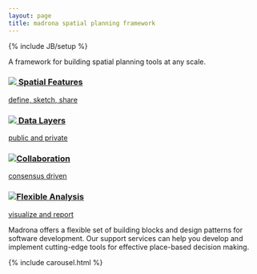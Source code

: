 ```yaml
---
layout: page
title: madrona spatial planning framework
---
```

{% include JB/setup %}

<div class="row">
  <div class="span6">
    <div class="row">
      <div class="span6">
        <p>A framework for building spatial planning tools at any scale.</p>
      </div>
    </div>
    <div class="bugs feature">
      <div class="row">
        <div class="span3">
          <a href="{{ BASE_PATH }}/technology/#Spatial-Features">
            <div class="bug">
              <div class="row">
                <div class="header">
                  <h3><img src="{{ BASE_PATH }}/assets/img/features.png">
                    <span>Spatial&nbsp;Features</span>
                  </h3>
                </div>
                <div class="text">
                  <p>define, sketch, share</p>
                </div>
              </div>
            </div>
          </a>
        </div>
        <div class="span3">
            <a href="{{ BASE_PATH }}/technology/#Data-Layers">
            <div class="bug">
              <div class="row">
                <div class="header">
                  <h3><img src="{{ BASE_PATH }}/assets/img/layers.png">
                    <span>Data Layers</span>
                  </h3>
                </div>
                <div class="text">
                  <p>public and private</p>
                </div>
              </div>
            </div>
          </a>
        </div>
      </div>
      <div class="row">
        <div class="span3">
          <a href="{{ BASE_PATH }}/technology/#Collaboration">
            <div class="bug">
              <div class="row">
                <div class="header">
                  <h3><img src="{{ BASE_PATH }}/assets/img/collaboration.png"><span class="wide">Collaboration</span></h3>
                </div>
                <div class="text">
                  <p>consensus driven</p>
                </div>
              </div>
            </div>
          </a>
        </div>
        <div class="span3">
          <a href="{{ BASE_PATH }}/technology/#Flexible-Analysis">
            <div class="bug">
              <div class="row">
                <div class="header">
                  <h3><img src="{{ BASE_PATH }}/assets/img/analysis.png"><span class="wide">Flexible Analysis</span></h3>
                </div>
                <div class="text">
                  <p>visualize and report</p>
                </div>
              </div>
            </div>
          </a>
        </div>
      </div>
    </div>
    <div class="row">
      <div class="span6">
        <p class="madrona-text">Madrona offers a flexible set of building blocks and design patterns for software development. Our support services can help you develop and implement cutting-edge tools for effective place-based decision making.</p>
      </div>
    </div>
  </div>
  <div class="span6">
    {% include carousel.html %}
   </div>
</div>
<script>
  $(window).load(function() {
    $('.carousel').carousel({
      interval: 8000
    })
    
  });
</script>